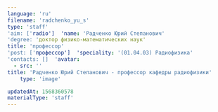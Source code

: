 ```yaml
---
language: 'ru'
filename: 'radchenko_yu_s'
type: 'staff'
'aim: ['radio']  'name: 'Радченко Юрий Степанович'
'degree: 'доктор физико-математических наук'
title: 'профессор'
'post: ['профессор']  'speciality: '(01.04.03) Радиофизика'
'contacts: []  'avatar:
  - src: ''
title: 'Радченко Юрий Степанович - профессор кафедры радиофизики'
    type: 'image'

updatedAt: 1568360578
materialType: 'staff'
---
```


